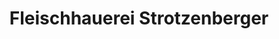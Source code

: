 ---
title: "Fleischhauerei Strotzenberger"
url: /schoenkirchen-reyersdorf/fleischhauerei-strotzenberger/
shop: Metzgerei
---